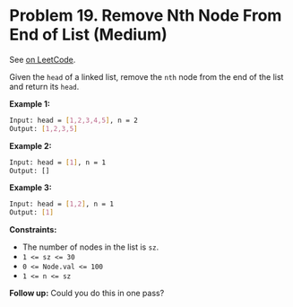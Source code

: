 Problem 19. Remove Nth Node From End of List (Medium)
=====================================================

See [on LeetCode](https://leetcode.com/problems/remove-nth-node-from-end-of-list/).

Given the `head` of a linked list, remove the `nth` node from the end of the list and return its `head`.

**Example 1:**

```bash
Input: head = [1,2,3,4,5], n = 2
Output: [1,2,3,5]
```

**Example 2:**

```bash
Input: head = [1], n = 1
Output: []
```

**Example 3:**

```bash
Input: head = [1,2], n = 1
Output: [1]
```

**Constraints:**

* The number of nodes in the list is `sz`.
* `1 <= sz <= 30`
* `0 <= Node.val <= 100`
* `1 <= n <= sz`

**Follow up:**
Could you do this in one pass?
